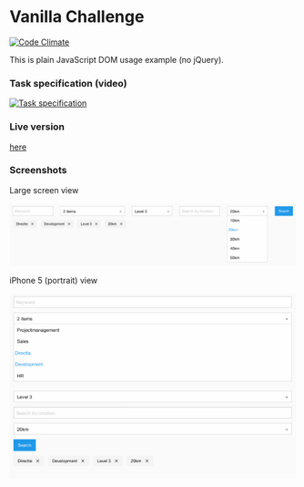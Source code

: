 # Vanilla Challenge

[![Code Climate](https://codeclimate.com/github/szymon33/vanilla/badges/gpa.svg)](https://codeclimate.com/github/szymon33/vanilla)

This is plain JavaScript DOM usage example (no jQuery).

### Task specification (video)

[![Task specification](http://img.youtube.com/vi/c63P4fVcbzU/0.jpg)](http://www.youtube.com/watch?v=c63P4fVcbzU)

### Live version

[here](http://www.act.poznan.pl/vanilla/index.html)

### Screenshots

Large screen view

![![screenshot]](docs/screenshot1.png)

iPhone 5 (portrait) view

![![screenshot]](docs/screenshot2.png)
